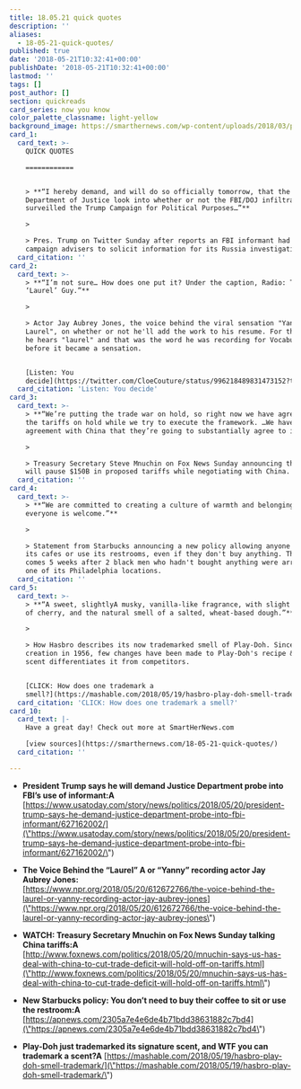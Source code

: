 ```yaml
---
title: 18.05.21 quick quotes
description: ''
aliases:
  - 18-05-21-quick-quotes/
published: true
date: '2018-05-21T10:32:41+00:00'
publishDate: '2018-05-21T10:32:41+00:00'
lastmod: ''
tags: []
post_author: []
section: quickreads
card_series: now you know
color_palette_classname: light-yellow
background_image: https://smarthernews.com/wp-content/uploads/2018/03/preview.jpeg
card_1:
  card_text: >-
    QUICK QUOTES

    ============


    > **“I hereby demand, and will do so officially tomorrow, that the
    Department of Justice look into whether or not the FBI/DOJ infiltrated or
    surveilled the Trump Campaign for Political Purposes…”**

    > 

    > Pres. Trump on Twitter Sunday after reports an FBI informant had talked to
    campaign advisers to solicit information for its Russia investigation.
  card_citation: ''
card_2:
  card_text: >-
    > **“I’m not sure… How does one put it? Under the caption, Radio: The
    ‘Laurel’ Guy.”**

    > 

    > Actor Jay Aubrey Jones, the voice behind the viral sensation "Yanny or
    Laurel", on whether or not he'll add the work to his resume. For the record,
    he hears "laurel" and that was the word he was recording for Vocabulary.com
    before it became a sensation.


    [Listen: You
    decide](https://twitter.com/CloeCouture/status/996218489831473152?tfw_creator=ForTheWin&tfw_site=forthewin&ref_src=twsrc%5Etfw&ref_url=https%3A%2F%2Fftw.usatoday.com%2F2018%2F05%2Flaurel-or-yanny-audio-clip-video-twitter-crazy-what-poll-please-vote-help)
  card_citation: 'Listen: You decide'
card_3:
  card_text: >-
    > **“We’re putting the trade war on hold, so right now we have agreed to put
    the tariffs on hold while we try to execute the framework. …We have an
    agreement with China that they’re going to substantially agree to it.”**

    > 

    > Treasury Secretary Steve Mnuchin on Fox News Sunday announcing the U.S.
    will pause $150B in proposed tariffs while negotiating with China.
  card_citation: ''
card_4:
  card_text: >-
    > **“We are committed to creating a culture of warmth and belonging where
    everyone is welcome.”**

    > 

    > Statement from Starbucks announcing a new policy allowing anyone to sit in
    its cafes or use its restrooms, even if they don't buy anything. The move
    comes 5 weeks after 2 black men who hadn't bought anything were arrested at
    one of its Philadelphia locations.
  card_citation: ''
card_5:
  card_text: >-
    > **“A sweet, slightlyA musky, vanilla-like fragrance, with slight overtones
    of cherry, and the natural smell of a salted, wheat-based dough.”**

    > 

    > How Hasbro describes its now trademarked smell of Play-Doh. Since its
    creation in 1956, few changes have been made to Play-Doh's recipe & its
    scent differentiates it from competitors.


    [CLICK: How does one trademark a
    smell?](https://mashable.com/2018/05/19/hasbro-play-doh-smell-trademark/)
  card_citation: 'CLICK: How does one trademark a smell?'
card_10:
  card_text: |-
    Have a great day! Check out more at SmartHerNews.com

    [view sources](https://smarthernews.com/18-05-21-quick-quotes/)
  card_citation: ''

---
```

*   **President Trump says he will demand Justice Department probe into FBI’s use of informant:A** [https://www.usatoday.com/story/news/politics/2018/05/20/president-trump-says-he-demand-justice-department-probe-into-fbi-informant/627162002/](\"https://www.usatoday.com/story/news/politics/2018/05/20/president-trump-says-he-demand-justice-department-probe-into-fbi-informant/627162002/\")
*   **The Voice Behind the “Laurel” A or “Yanny” recording actor Jay Aubrey Jones:**  
    [https://www.npr.org/2018/05/20/612672766/the-voice-behind-the-laurel-or-yanny-recording-actor-jay-aubrey-jones](\"https://www.npr.org/2018/05/20/612672766/the-voice-behind-the-laurel-or-yanny-recording-actor-jay-aubrey-jones\")
*   **WATCH: Treasury Secretary Mnuchin on Fox News Sunday talking China tariffs:A**  
    [http://www.foxnews.com/politics/2018/05/20/mnuchin-says-us-has-deal-with-china-to-cut-trade-deficit-will-hold-off-on-tariffs.html](\"http://www.foxnews.com/politics/2018/05/20/mnuchin-says-us-has-deal-with-china-to-cut-trade-deficit-will-hold-off-on-tariffs.html\")

*   **New Starbucks policy: You don’t need to buy their coffee to sit or use the restroom:A** [https://apnews.com/2305a7e4e6de4b71bdd38631882c7bd4](\"https://apnews.com/2305a7e4e6de4b71bdd38631882c7bd4\")
*   **Play-Doh just trademarked its signature scent, and WTF you can trademark a scent?A** [https://mashable.com/2018/05/19/hasbro-play-doh-smell-trademark/](\"https://mashable.com/2018/05/19/hasbro-play-doh-smell-trademark/\")